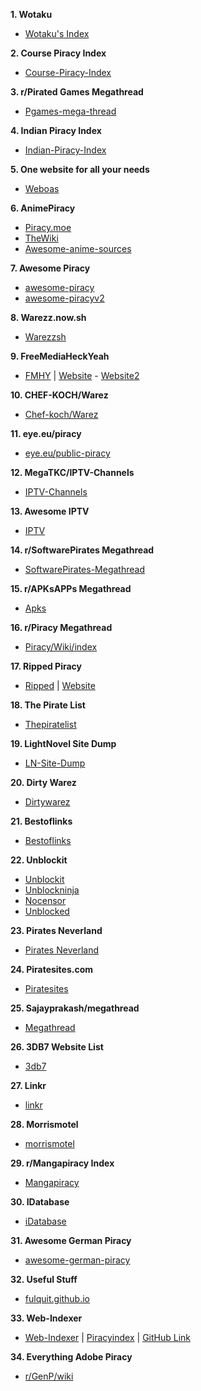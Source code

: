 **1. Wotaku**
-   [Wotaku's Index](https://wotaku.its.moe/)

**2. Course Piracy Index**

-   [Course-Piracy-Index](https://github.com/ItIsMeCall911/Course-Piracy-Index)

**3. r/Pirated Games Megathread**

-   [Pgames-mega-thread](https://rentry.org/pgames-mega-thread)

**4. Indian Piracy Index**

-   [Indian-Piracy-Index](https://github.com/anymeofu/Indian-Piracy-Index)

**5. One website for all your needs**

-   [Weboas](https://weboasis.app/)

**6. AnimePiracy**

-   [Piracy.moe](https://thewiki.moe/)
-   [TheWiki](https://thewiki.moe/)
-   [Awesome-anime-sources](https://github.com/anshumanv/awesome-anime-sources)


**7. Awesome Piracy**

-   [awesome-piracy](https://github.com/Igglybuff/awesome-piracy/)
-   [awesome-piracyv2](https://github.com/Shakil-Shahadat/awesome-piracy)

**8. Warezz.now.sh**

-   [Warezzsh](https://piracy.vercel.app/)

**9. FreeMediaHeckYeah**

-   [FMHY](https://www.reddit.com/r/FREEMEDIAHECKYEAH/wiki/index) | [Website](https://fmhy.tk/) - [Website2](https://fmhy.pages.dev/)

**10. CHEF-KOCH/Warez**

-   [Chef-koch/Warez](https://libraries.io/github/CHEF-KOCH/Warez)

**11. eye.eu/piracy**

-   [eye.eu/public-piracy](https://the-eye.eu/public/Piracy/)

**12. MegaTKC/IPTV-Channels**

-   [IPTV-Channels](https://github.com/MegaTKC/IPTV-Channels)

**13. Awesome IPTV**

-   [IPTV](https://github.com/iptv-org/iptv)

**14. r/SoftwarePirates Megathread**

-   [SoftwarePirates-Megathread](https://rentry.org/SoftwarePirates-Megathread)

**15. r/APKsAPPs Megathread**

-   [Apks](https://apksapps.notion.site/096ef38f452342ba99b4e1509a449729?v=9970360b443643789c333bd2c7180009)

**16. r/Piracy Megathread**

-   [Piracy/Wiki/index](https://www.reddit.com/r/Piracy/wiki/index)

**17. Ripped Piracy**

-   [Ripped](https://github.com/rippedpiracy/docs) | [Website](https://ripped.guide/)

**18. The Pirate List**

-   [Thepiratelist](https://thepiratelist.com/)

**19. LightNovel Site Dump**

-   [LN-Site-Dump](https://docs.google.com/spreadsheets/d/1KGPLcSikfMgjtL7u8e2eiMQwDIgoAefOZsVrEzN9MQw/htmlview)

**20. Dirty Warez**

-   [Dirtywarez](https://dirtywarez.org/)


**21. Bestoflinks**

-   [Bestoflinks](http://bestoflinks.synology.me/)

**22. Unblockit**

-   [Unblockit](https://unblockit.boo/)
-   [Unblockninja](https://unblockninja.com/)
-   [Nocensor](https://nocensor.art/)
-   [Unblocked](https://unblocked.how/)

**23. Pirates Neverland**

-   [Pirates Neverland](http://www.neverland.ws/index.html)

**24. Piratesites.com**

-   [Piratesites](https://web.archive.org/web/20200317192929/https://piratesites.com/)

**25. Sajayprakash/megathread**

-   [Megathread](https://github.com/sajayprakash/megathread)

**26. 3DB7 Website List**

-   [3db7](https://3db7.xyz/stream/website)

**27. Linkr**

-   [linkr](https://www.linkr.top/)

**28. Morrismotel**

-   [morrismotel](https://morrismotel.com/)

**29. r/Mangapiracy Index**

-   [Mangapiracy](https://www.reddit.com/r/mangapiracy/about/)

**30. IDatabase**

-   [iDatabase](https://telegra.ph/Resources-11-28)

**31. Awesome German Piracy**

-   [awesome-german-piracy](https://github.com/SeppPenner/awesome-german-piracy)

**32. Useful Stuff**

-   [fulquit.github.io](https://github.com/fulquit/fulquit.github.io)

**33. Web-Indexer**

-   [Web-Indexer](https://oshekharo.github.io/Web-Indexer/) | [Piracyindex](https://piracy-index.ml) | [GitHub Link](https://github.com/OshekharO/Web-Indexer)

**34. Everything Adobe Piracy**

- [r/GenP/wiki](https://www.reddit.com/r/GenP/wiki/index/)
